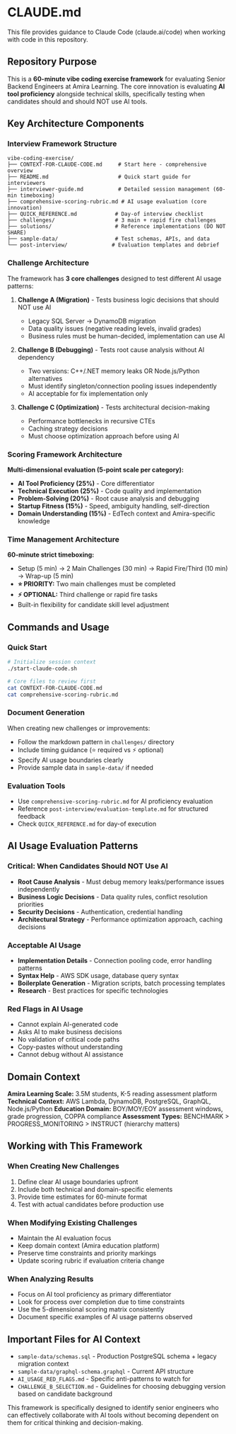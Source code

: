 # CLAUDE.md

This file provides guidance to Claude Code (claude.ai/code) when working with code in this repository.

## Repository Purpose

This is a **60-minute vibe coding exercise framework** for evaluating Senior Backend Engineers at Amira Learning. The core innovation is evaluating **AI tool proficiency** alongside technical skills, specifically testing when candidates should and should NOT use AI tools.

## Key Architecture Components

### Interview Framework Structure
```
vibe-coding-exercise/
├── CONTEXT-FOR-CLAUDE-CODE.md     # Start here - comprehensive overview
├── README.md                      # Quick start guide for interviewers
├── interviewer-guide.md           # Detailed session management (60-min timeboxing)
├── comprehensive-scoring-rubric.md # AI usage evaluation (core innovation)
├── QUICK_REFERENCE.md            # Day-of interview checklist
├── challenges/                   # 3 main + rapid fire challenges
├── solutions/                    # Reference implementations (DO NOT SHARE)
├── sample-data/                  # Test schemas, APIs, and data
└── post-interview/              # Evaluation templates and debrief
```

### Challenge Architecture

The framework has **3 core challenges** designed to test different AI usage patterns:

1. **Challenge A (Migration)** - Tests business logic decisions that should NOT use AI
   - Legacy SQL Server → DynamoDB migration
   - Data quality issues (negative reading levels, invalid grades)
   - Business rules must be human-decided, implementation can use AI

2. **Challenge B (Debugging)** - Tests root cause analysis without AI dependency
   - Two versions: C++/.NET memory leaks OR Node.js/Python alternatives
   - Must identify singleton/connection pooling issues independently
   - AI acceptable for fix implementation only

3. **Challenge C (Optimization)** - Tests architectural decision-making
   - Performance bottlenecks in recursive CTEs
   - Caching strategy decisions
   - Must choose optimization approach before using AI

### Scoring Framework Architecture

**Multi-dimensional evaluation (5-point scale per category):**
- **AI Tool Proficiency (25%)** - Core differentiator
- **Technical Execution (25%)** - Code quality and implementation
- **Problem-Solving (20%)** - Root cause analysis and debugging
- **Startup Fitness (15%)** - Speed, ambiguity handling, self-direction
- **Domain Understanding (15%)** - EdTech context and Amira-specific knowledge

### Time Management Architecture

**60-minute strict timeboxing:**
- Setup (5 min) → 2 Main Challenges (30 min) → Rapid Fire/Third (10 min) → Wrap-up (5 min)
- **⭐ PRIORITY:** Two main challenges must be completed
- **⚡ OPTIONAL:** Third challenge or rapid fire tasks
- Built-in flexibility for candidate skill level adjustment

## Commands and Usage

### Quick Start
```bash
# Initialize session context
./start-claude-code.sh

# Core files to review first
cat CONTEXT-FOR-CLAUDE-CODE.md
cat comprehensive-scoring-rubric.md
```

### Document Generation
When creating new challenges or improvements:
- Follow the markdown pattern in `challenges/` directory
- Include timing guidance (⭐ required vs ⚡ optional)
- Specify AI usage boundaries clearly
- Provide sample data in `sample-data/` if needed

### Evaluation Tools
- Use `comprehensive-scoring-rubric.md` for AI proficiency evaluation
- Reference `post-interview/evaluation-template.md` for structured feedback
- Check `QUICK_REFERENCE.md` for day-of execution

## AI Usage Evaluation Patterns

### Critical: When Candidates Should NOT Use AI
- **Root Cause Analysis** - Must debug memory leaks/performance issues independently
- **Business Logic Decisions** - Data quality rules, conflict resolution priorities
- **Security Decisions** - Authentication, credential handling
- **Architectural Strategy** - Performance optimization approach, caching decisions

### Acceptable AI Usage
- **Implementation Details** - Connection pooling code, error handling patterns
- **Syntax Help** - AWS SDK usage, database query syntax
- **Boilerplate Generation** - Migration scripts, batch processing templates
- **Research** - Best practices for specific technologies

### Red Flags in AI Usage
- Cannot explain AI-generated code
- Asks AI to make business decisions
- No validation of critical code paths
- Copy-pastes without understanding
- Cannot debug without AI assistance

## Domain Context

**Amira Learning Scale:** 3.5M students, K-5 reading assessment platform
**Technical Context:** AWS Lambda, DynamoDB, PostgreSQL, GraphQL, Node.js/Python
**Education Domain:** BOY/MOY/EOY assessment windows, grade progression, COPPA compliance
**Assessment Types:** BENCHMARK > PROGRESS_MONITORING > INSTRUCT (hierarchy matters)

## Working with This Framework

### When Creating New Challenges
1. Define clear AI usage boundaries upfront
2. Include both technical and domain-specific elements
3. Provide time estimates for 60-minute format
4. Test with actual candidates before production use

### When Modifying Existing Challenges
- Maintain the AI evaluation focus
- Keep domain context (Amira education platform)
- Preserve time constraints and priority markings
- Update scoring rubric if evaluation criteria change

### When Analyzing Results
- Focus on AI tool proficiency as primary differentiator
- Look for process over completion due to time constraints
- Use the 5-dimensional scoring matrix consistently
- Document specific examples of AI usage patterns observed

## Important Files for AI Context

- `sample-data/schemas.sql` - Production PostgreSQL schema + legacy migration context
- `sample-data/graphql-schema.graphql` - Current API structure
- `AI_USAGE_RED_FLAGS.md` - Specific anti-patterns to watch for
- `CHALLENGE_B_SELECTION.md` - Guidelines for choosing debugging version based on candidate background

This framework is specifically designed to identify senior engineers who can effectively collaborate with AI tools without becoming dependent on them for critical thinking and decision-making.